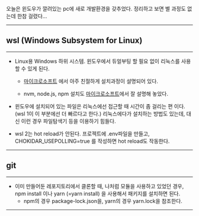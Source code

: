 오늘은 윈도우가 깔려있는 pc에 새로 개발환경을 갖추었다. 정리하고 보면 별 과정도 없는데 한참 걸렸다...

---
## wsl (Windows Subsystem for Linux)
---

- Linux용 Windows 하위 시스템. 윈도우에서 듀얼부팅 할 필요 없이 리눅스를 사용 할 수 있게 된다.

  - [마이크로소프트](https://docs.microsoft.com/ko-kr/windows/wsl/install-win10) 에서 아주 친절하게 설치과정이 설명되어 있다.

  - nvm, node.js, npm 설치도 [마이크로소프트](https://docs.microsoft.com/ko-kr/windows/dev-environment/javascript/nodejs-on-wsl)에서 잘 설명해 놓았다.

- 윈도우에 설치되어 있는 파일은 리눅스에선 접근할 때 시간이 좀 걸리는 편 이다. (wsl 1이 이 부분에선 더 빠르다고 한다.) 리눅스에다가 설치하는 방법도 있는데, 대신 이런 경우 파일탐색기 등을 이용하기 힘들다.

- wsl 2는 hot reload가 안된다. 프로젝트에 .env파일을 만들고, CHOKIDAR_USEPOLLING=true 를 작성하면 hot reload도 작동한다.
---
## git
---

- 이미 만들어둔 레포지토리에서 클론할 때, 나처럼 모듈을 사용하고 있었던 경우, npm install 이나 yarn (=yarn install) 을 사용해서 패키지를 설치하면 된다.
  - npm의 경우 package-lock.json을, yarn의 경우 yarn.lock을 참조한다.

---